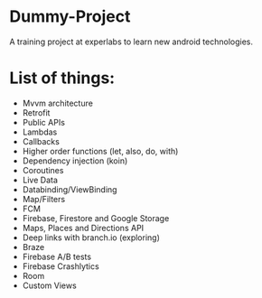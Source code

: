 # Dummy-Project
A training project at experlabs to learn new android technologies.

# List of things:

- Mvvm architecture
- Retrofit
- Public APIs
- Lambdas
- Callbacks
- Higher order functions (let, also, do, with)
- Dependency injection (koin)
- Coroutines
- Live Data
- Databinding/ViewBinding
- Map/Filters
- FCM
- Firebase, Firestore and Google Storage
- Maps, Places and Directions API
- Deep links with branch.io (exploring)
- Braze
- Firebase A/B tests
- Firebase Crashlytics
- Room
- Custom Views

